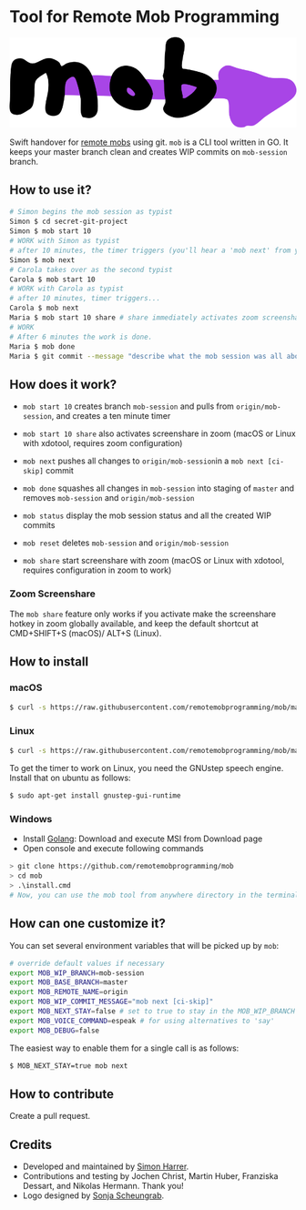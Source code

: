 # Tool for Remote Mob Programming

![mob Logo](logo.svg)

Swift handover for [remote mobs](https://remotemobprogramming.org) using git.
`mob` is a CLI tool written in GO.
It keeps your master branch clean and creates WIP commits on `mob-session` branch.

## How to use it?

```bash
# Simon begins the mob session as typist
Simon $ cd secret-git-project
Simon $ mob start 10
# WORK with Simon as typist
# after 10 minutes, the timer triggers (you'll hear a 'mob next' from your speakers)
Simon $ mob next
# Carola takes over as the second typist
Carola $ mob start 10
# WORK with Carola as typist
# after 10 minutes, timer triggers...
Carola $ mob next
Maria $ mob start 10 share # share immediately activates zoom screenshare
# WORK
# After 6 minutes the work is done.
Maria $ mob done
Maria $ git commit --message "describe what the mob session was all about"
```

## How does it work?

- `mob start 10` creates branch `mob-session` and pulls from `origin/mob-session`, and creates a ten minute timer
- `mob start 10 share` also activates screenshare in zoom (macOS or Linux with xdotool, requires zoom configuration)
- `mob next` pushes all changes to `origin/mob-session`in a `mob next [ci-skip]` commit
- `mob done` squashes all changes in `mob-session` into staging of `master` and removes `mob-session` and `origin/mob-session`

- `mob status` display the mob session status and all the created WIP commits
- `mob reset` deletes `mob-session` and `origin/mob-session`
- `mob share` start screenshare with zoom (macOS or Linux with xdotool, requires configuration in zoom to work)

### Zoom Screenshare

The `mob share` feature only works if you activate make the screenshare hotkey in zoom globally available, and keep the default shortcut at CMD+SHIFT+S (macOS)/ ALT+S (Linux).

## How to install


### macOS 

```bash
$ curl -s https://raw.githubusercontent.com/remotemobprogramming/mob/master/install-macos.sh | sh
```

### Linux

```bash
$ curl -s https://raw.githubusercontent.com/remotemobprogramming/mob/master/install-linux.sh | sh
```

To get the timer to work on Linux, you need the GNUstep speech engine. Install that on ubuntu as follows:

```bash
$ sudo apt-get install gnustep-gui-runtime
```

### Windows

- Install [Golang](https://golang.org/): Download and execute MSI from Download page
- Open console and execute following commands

```bash
> git clone https://github.com/remotemobprogramming/mob
> cd mob
> .\install.cmd
# Now, you can use the mob tool from anywhere directory in the terminal
```

## How can one customize it?

You can set several environment variables that will be picked up by `mob`:

```bash
# override default values if necessary
export MOB_WIP_BRANCH=mob-session
export MOB_BASE_BRANCH=master
export MOB_REMOTE_NAME=origin
export MOB_WIP_COMMIT_MESSAGE="mob next [ci-skip]"
export MOB_NEXT_STAY=false # set to true to stay in the MOB_WIP_BRANCH after 'mob next' instead of checking out MOB_BASE_BRANCH
export MOB_VOICE_COMMAND=espeak # for using alternatives to 'say'
export MOB_DEBUG=false
```

The easiest way to enable them for a single call is as follows:

```bash
$ MOB_NEXT_STAY=true mob next
```

## How to contribute

Create a pull request.

## Credits

- Developed and maintained by [Simon Harrer](https://twitter.com/simonharrer).
- Contributions and testing by Jochen Christ, Martin Huber, Franziska Dessart, and Nikolas Hermann. Thank you!
- Logo designed by [Sonja Scheungrab](https://twitter.com/multebaerr).
